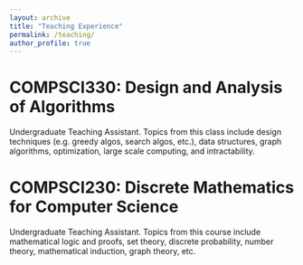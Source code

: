 ```yaml
---
layout: archive
title: "Teaching Experience"
permalink: /teaching/
author_profile: true
---
```


COMPSCI330: Design and Analysis of Algorithms
======
Undergraduate Teaching Assistant. Topics from this class include design techniques (e.g. greedy algos, search algos, etc.), data structures, graph algorithms, optimization, large scale computing, and intractability.

COMPSCI230: Discrete Mathematics for Computer Science
======
Undergraduate Teaching Assistant. Topics from this course include mathematical logic and proofs, set theory, discrete probability, number theory, mathematical induction, graph theory, etc.
